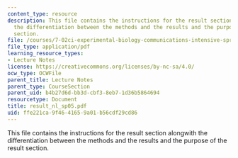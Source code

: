 ```yaml
---
content_type: resource
description: This file contains the instructions for the result section alongwith
  the differentiation between the methods and the results and the purpose of the result
  section.
file: /courses/7-02ci-experimental-biology-communications-intensive-spring-2005/ffe221ca9f4641659a01b56cdf29cd86_result_nl_sp05.pdf
file_type: application/pdf
learning_resource_types:
- Lecture Notes
license: https://creativecommons.org/licenses/by-nc-sa/4.0/
ocw_type: OCWFile
parent_title: Lecture Notes
parent_type: CourseSection
parent_uid: b4b27d6d-bb3d-cbf3-8eb7-1d36b5864694
resourcetype: Document
title: result_nl_sp05.pdf
uid: ffe221ca-9f46-4165-9a01-b56cdf29cd86
---
```

This file contains the instructions for the result section alongwith the differentiation between the methods and the results and the purpose of the result section.